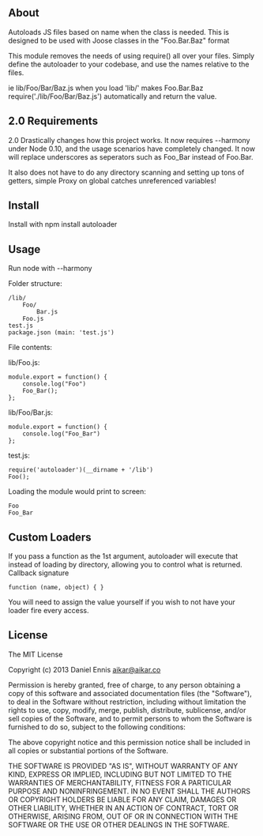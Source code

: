 ## About
Autoloads JS files based on name when the class is needed.
This is designed to be used with Joose classes in the "Foo.Bar.Baz" format

This module removes the needs of using require() all over your files. Simply
define the autoloader to your codebase, and use the names relative to the files.

ie lib/Foo/Bar/Baz.js when you load 'lib/' makes Foo.Bar.Baz
require('./lib/Foo/Bar/Baz.js') automatically and return the value.

## 2.0 Requirements

2.0 Drastically changes how this project works. It now requires --harmony under Node 0.10, and the usage
 scenarios have completely changed. It now will replace underscores as seperators such as Foo_Bar instead
 of Foo.Bar.

 It also does not have to do any directory scanning and setting up tons of getters, simple Proxy on global catches unreferenced variables!

## Install

Install with npm install autoloader

## Usage

Run node with --harmony

Folder structure:

    /lib/
        Foo/
            Bar.js
        Foo.js
    test.js
    package.json (main: 'test.js')
    
File contents:

lib/Foo.js:

    module.export = function() {
        console.log("Foo")
        Foo_Bar();
    };

lib/Foo/Bar.js:

    module.export = function() {
        console.log("Foo_Bar")
    };


test.js:
    
    require('autoloader')(__dirname + '/lib')
    Foo();


Loading the module would print to screen:

    Foo
    Foo_Bar

## Custom Loaders
If you pass a function as the 1st argument, autoloader will execute that instead of
loading by directory, allowing you to control what is returned.
Callback signature

    function (name, object) { }

You will need to assign the value yourself if you wish to not have your loader fire every access.

## License
The MIT License

  Copyright (c) 2013 Daniel Ennis <aikar@aikar.co>

Permission is hereby granted, free of charge, to any person obtaining a copy
of this software and associated documentation files (the "Software"), to deal
in the Software without restriction, including without limitation the rights
to use, copy, modify, merge, publish, distribute, sublicense, and/or sell
copies of the Software, and to permit persons to whom the Software is
furnished to do so, subject to the following conditions:

The above copyright notice and this permission notice shall be included in
all copies or substantial portions of the Software.

THE SOFTWARE IS PROVIDED "AS IS", WITHOUT WARRANTY OF ANY KIND, EXPRESS OR
IMPLIED, INCLUDING BUT NOT LIMITED TO THE WARRANTIES OF MERCHANTABILITY,
FITNESS FOR A PARTICULAR PURPOSE AND NONINFRINGEMENT. IN NO EVENT SHALL THE
AUTHORS OR COPYRIGHT HOLDERS BE LIABLE FOR ANY CLAIM, DAMAGES OR OTHER
LIABILITY, WHETHER IN AN ACTION OF CONTRACT, TORT OR OTHERWISE, ARISING FROM,
OUT OF OR IN CONNECTION WITH THE SOFTWARE OR THE USE OR OTHER DEALINGS IN
THE SOFTWARE.

